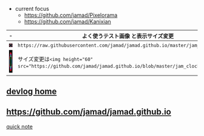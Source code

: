 <link rel="stylesheet" type="text/css" href="/assets/css/styles.css" />

* current focus
  * https://github.com/jamad/Pixelorama
  * https://github.com/jamad/Kanixian

|-|よく使うテスト画像 と表示サイズ変更|
|-|-|
|![](https://raw.githubusercontent.com/jamad/jamad.github.io/master/jam_clock_icon.png)|`https://raw.githubusercontent.com/jamad/jamad.github.io/master/jam_clock_icon.png`|
|<img height="60" src="https://github.com/jamad/jamad.github.io/blob/master/jam_clock_icon.png"> |サイズ変更は`<img height="60" src="https://github.com/jamad/jamad.github.io/blob/master/jam_clock_icon.png">` |


## [devlog home](https://github.com/jamad/markdown_devlog/blob/main/README.md)
## https://github.com/jamad/jamad.github.io


[quick note](https://gist.github.com/jamad/9d468fcd5f94cfcd8bc7c4573835584b)

